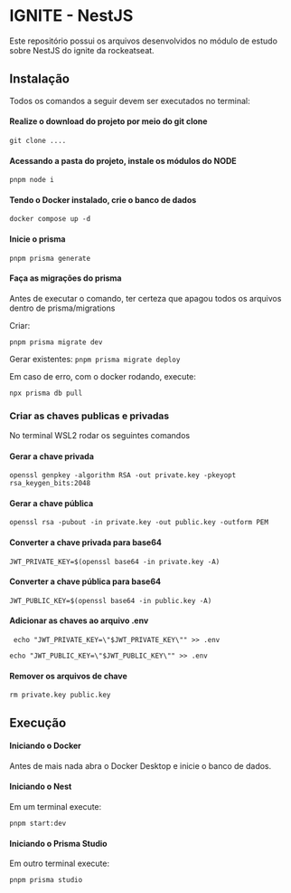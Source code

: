 
# IGNITE - NestJS

Este repositório possui os arquivos desenvolvidos no módulo de estudo sobre NestJS do ignite da rockeatseat. 




## Instalação

Todos os comandos a seguir devem ser executados no terminal:

#### Realize o download do projeto por meio do git clone

``
    git clone ....
``

#### Acessando a pasta do projeto, instale os módulos do NODE

``
    pnpm node i
``

#### Tendo o Docker instalado, crie o banco de dados

``
    docker compose up -d
``

#### Inicie o prisma

``
    pnpm prisma generate
``

#### Faça as migrações do prisma

Antes de executar o comando, ter certeza que apagou todos os arquivos dentro de prisma/migrations

Criar:

``
    pnpm prisma migrate dev
``

Gerar existentes:
``
    pnpm prisma migrate deploy
``

Em caso de erro, com o docker rodando, execute: 

``
    npx prisma db pull     
``


### Criar as chaves publicas e privadas

No terminal WSL2 rodar os seguintes comandos

#### Gerar a chave privada
``openssl genpkey -algorithm RSA -out private.key -pkeyopt rsa_keygen_bits:2048``

#### Gerar a chave pública
``openssl rsa -pubout -in private.key -out public.key -outform PEM``

#### Converter a chave privada para base64
``JWT_PRIVATE_KEY=$(openssl base64 -in private.key -A)``

#### Converter a chave pública para base64
``JWT_PUBLIC_KEY=$(openssl base64 -in public.key -A)``

#### Adicionar as chaves ao arquivo .env
``
echo "JWT_PRIVATE_KEY=\"$JWT_PRIVATE_KEY\"" >> .env``

``echo "JWT_PUBLIC_KEY=\"$JWT_PUBLIC_KEY\"" >> .env
``

#### Remover os arquivos de chave
``rm private.key public.key``

## Execução


#### Iniciando o Docker
Antes de mais nada abra o Docker Desktop e inicie o banco de dados.


#### Iniciando o Nest
Em um terminal execute:

``
    pnpm start:dev
``

#### Iniciando o Prisma Studio
Em outro terminal execute:

``
    pnpm prisma studio
``
